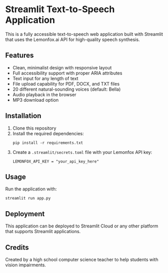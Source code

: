 # Streamlit Text-to-Speech Application

This is a fully accessible text-to-speech web application built with Streamlit that uses the Lemonfox.ai API for high-quality speech synthesis.

## Features

- Clean, minimalist design with responsive layout
- Full accessibility support with proper ARIA attributes
- Text input for any length of text
- File upload capability for PDF, DOCX, and TXT files
- 20 different natural-sounding voices (default: Bella)
- Audio playback in the browser
- MP3 download option

## Installation

1. Clone this repository
2. Install the required dependencies:
   ```
   pip install -r requirements.txt
   ```
3. Create a `.streamlit/secrets.toml` file with your Lemonfox API key:
   ```
   LEMONFOX_API_KEY = "your_api_key_here"
   ```

## Usage

Run the application with:
```
streamlit run app.py
```

## Deployment

This application can be deployed to Streamlit Cloud or any other platform that supports Streamlit applications.

## Credits

Created by a high school computer science teacher to help students with vision impairments.
